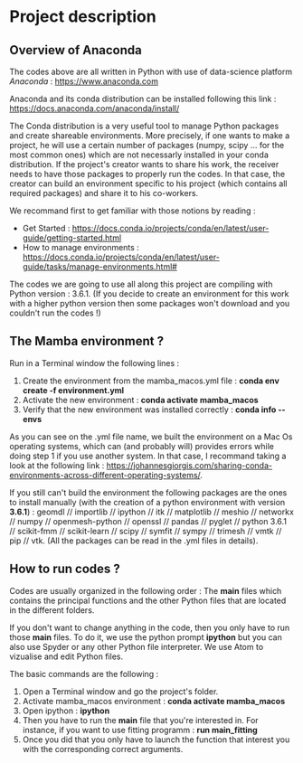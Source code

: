 # Project description

## Overview of Anaconda

The codes above are all written in Python with use of data-science platform _Anaconda_ : https://www.anaconda.com

Anaconda and its conda distribution can be installed following this link : https://docs.anaconda.com/anaconda/install/

The Conda distribution is a very useful tool to manage Python packages and create shareable environments. More precisely, if one wants to make a project, he will use a certain number of packages (numpy, scipy ... for the most common ones) which are not necessarly installed in your conda distribution. If the project's creator wants to share his work, the receiver needs to have those packages to properly run the codes. In that case, the creator can build an environment specific to his project (which contains all required packages) and share it to his co-workers. 

We recommand first to get familiar with those notions by reading : 
- Get Started : https://docs.conda.io/projects/conda/en/latest/user-guide/getting-started.html
- How to manage environments : https://docs.conda.io/projects/conda/en/latest/user-guide/tasks/manage-environments.html#

The codes we are going to use all along this project are compiling with Python version : 3.6.1. (If you decide to create an environment for this work with a higher python version then some packages won't download and you couldn't run the codes !)

## The Mamba environment ? 

Run in a Terminal window the following lines : 

1. Create the environment from the mamba_macos.yml file : **conda env create -f environment.yml**
2. Activate the new environment : **conda activate mamba_macos**
3. Verify that the new environment was installed correctly : **conda info --envs**

As you can see on the .yml file name, we built the environment on a Mac Os operating systems, which can (and probably will) provides errors while doing step 1 if you use another system. In that case, I recommand taking a look at the following link : https://johannesgiorgis.com/sharing-conda-environments-across-different-operating-systems/.

If you still can't build the environment the following packages are the ones to install manually (with the creation of a python environment with version **3.6.1**) : geomdl // importlib // ipython // itk // matplotlib // meshio // networkx // numpy // openmesh-python // openssl // pandas // pyglet // python 3.6.1 // scikit-fmm // scikit-learn // scipy // symfit // sympy // trimesh // vmtk // pip // vtk. (All the packages can be read in the .yml files in details).

## How to run codes ? 

Codes are usually organized in the following order : The __main__ files which contains the principal functions and the other Python files that are located in the different folders. 

If you don't want to change anything in the code, then you only have to run those __main__ files. To do it, we use the python prompt **ipython** but you can also use Spyder or any other Python file interpreter. We use Atom to vizualise and edit Python files. 

The basic commands are the following : 

1. Open a Terminal window and go the project's folder.
2. Activate mamba_macos environment : **conda activate mamba_macos**
3. Open ipython : **ipython**
4. Then you have to run the __main__ file that you're interested in. For instance, if you want to use fitting programm : **run main_fitting**
5. Once you did that you only have to launch the function that interest you with the corresponding correct arguments.



